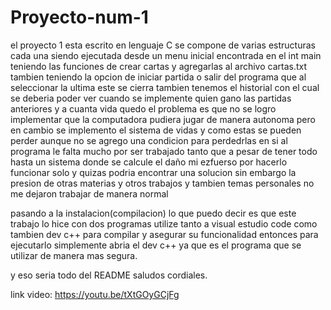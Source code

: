 # Proyecto-num-1

el proyecto 1 esta escrito en lenguaje C 
se compone de varias estructuras cada una siendo ejecutada desde un menu inicial encontrada en el int main
teniendo las funciones de crear cartas y agregarlas al archivo cartas.txt
tambien teniendo la opcion de iniciar partida o salir del programa que al seleccionar la ultima este se cierra
tambien tenemos el historial con el cual se deberia poder ver cuando se implemente quien gano las partidas anteriores y a cuanta vida quedo
el problema es que no se logro implementar que la computadora pudiera jugar de manera autonoma pero en cambio se implemento el sistema de vidas y como estas se pueden perder aunque no se agrego una condicion para perdedrlas
en si al programa le falta mucho por ser trabajado tanto que a pesar de tener todo hasta un sistema donde se calcule el daño mi ezfuerso por hacerlo funcionar solo y quizas podria encontrar una solucion sin embargo la presion de otras materias y otros trabajos y tambien temas personales no me dejaron trabajar de manera normal 

pasando a la instalacion(compilacion) lo que puedo decir es que este trabajo lo hice con dos programas utilize tanto a visual estudio code como tambien dev c++ para compilar y asegurar su funcionalidad entonces para ejecutarlo simplemente abria el dev c++ ya que es el programa que se utilizar de manera mas segura.

y eso seria todo del README saludos cordiales.

link video: https://youtu.be/tXtGOyGCjFg
